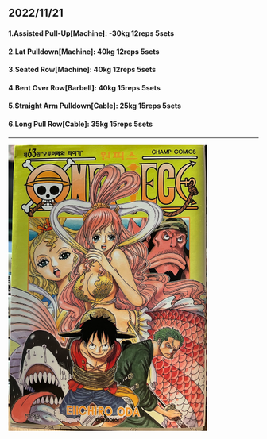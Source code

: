 ## 2022/11/21
#### 1.Assisted Pull-Up\[Machine\]: -30kg 12reps 5sets
#### 2.Lat Pulldown\[Machine\]: 40kg 12reps 5sets
#### 3.Seated Row\[Machine\]: 40kg 12reps 5sets
#### 4.Bent Over Row\[Barbell\]: 40kg 15reps 5sets
#### 5.Straight Arm Pulldown\[Cable\]: 25kg 15reps 5sets
#### 6.Long Pull Row\[Cable\]: 35kg 15reps 5sets

---

<img src='../_resources/__064.png' width='400px' />

